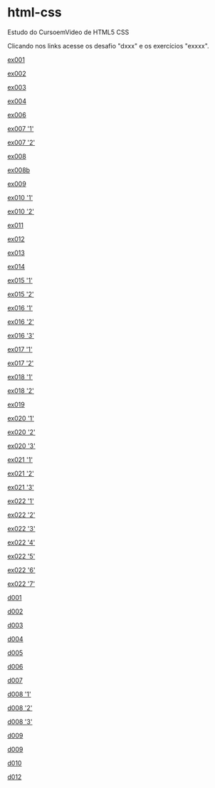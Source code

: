 # html-css
 Estudo do CursoemVideo de HTML5 CSS

Clicando nos links acesse os desafio "dxxx" e os exercícios "exxxx".

<a href="https://abraao2030.github.io/html-css/exercicios/ex001/index.html" target="_blank">ex001</a><br>

<a href="https://abraao2030.github.io/html-css/exercicios/ex002/index.html" target="_blank">ex002</a><br>

<a href="https://abraao2030.github.io/html-css/exercicios/ex003/endex.html" target="_blank">ex003</a><br>

<a href="https://abraao2030.github.io/html-css/exercicios/ex004/index.html" target="_blank">ex004</a><br>

<a href="https://abraao2030.github.io/html-css/exercicios/ex006/index.html" target="_blank">ex006</a><br>

<a href="https://abraao2030.github.io/html-css/exercicios/ex007/html4.html" target="_blank">ex007 '1'</a><br>

<a href="https://abraao2030.github.io/html-css/exercicios/ex007/html5.html" target="_blank">ex007 '2'</a><br>

<a href="https://abraao2030.github.io/html-css/exercicios/ex008/index.html" target="_blank">ex008</a><br>

<a href="https://abraao2030.github.io/html-css/exercicios/ex008b/index.html" target="_blank">ex008b</a><br>

<a href="https://abraao2030.github.io/html-css/exercicios/ex009/index.html" target="_blank">ex009</a><br>

<a href="https://abraao2030.github.io/html-css/exercicios/ex010/index.html" target="_blank">ex010 '1'</a><br>

<a href="https://abraao2030.github.io/html-css/exercicios/ex010/pag002.html" target="_blank">ex010 '2'</a><br>

<a href="https://abraao2030.github.io/html-css/exercicios/ex011/index.html" target="_blank">ex011</a><br>

<a href="https://abraao2030.github.io/html-css/exercicios/ex012/index.html" target="_blank">ex012</a><br>

<a href="https://abraao2030.github.io/html-css/exercicios/ex013/index.html" target="_blank">ex013</a><br>

<a href="https://abraao2030.github.io/html-css/exercicios/ex014/index.html" target="_blank">ex014</a><br>

<a href="https://abraao2030.github.io/html-css/exercicios/ex015/index.html" target="_blank">ex015 '1'</a><br>

<a href="https://abraao2030.github.io/html-css/exercicios/ex015/pagina02.html" target="_blank">ex015 '2'</a><br>

<a href="https://abraao2030.github.io/html-css/exercicios/ex016/cor01.html" target="_blank">ex016 '1'</a><br>

<a href="https://abraao2030.github.io/html-css/exercicios/ex016/cor02.html" target="_blank">ex016 '2'</a><br>

<a href="https://abraao2030.github.io/html-css/exercicios/ex016/cor03.html" target="_blank">ex016 '3'</a><br>

<a href="https://abraao2030.github.io/html-css/exercicios/ex017/font01.html" target="_blank">ex017 '1'</a><br>

<a href="https://abraao2030.github.io/html-css/exercicios/ex017/font02.html" target="_blank">ex017 '2'</a><br>

<a href="https://abraao2030.github.io/html-css/exercicios/ex018/fonte01.html" target="_blank">ex018 '1'</a><br>

<a href="https://abraao2030.github.io/html-css/exercicios/ex018/fonte02.html" target="_blank">ex018 '2'</a><br>

<a href="https://abraao2030.github.io/html-css/exercicios/ex019/seletor01.html" target="_blank">ex019</a><br>

<a href="https://abraao2030.github.io/html-css/exercicios/ex020/hover.html" target="_blank">ex020 '1'</a><br>

<a href="https://abraao2030.github.io/html-css/exercicios/ex020/links.html" target="_blank">ex020 '2'</a><br>

<a href="https://abraao2030.github.io/html-css/exercicios/ex020/pseudoclasse.html" target="_blank">ex020 '3'</a><br>

<a href="https://abraao2030.github.io/html-css/exercicios/ex021/caixa01.html" target="_blank">ex021 '1'</a><br>

<a href="https://abraao2030.github.io/html-css/exercicios/ex021/caixa02.html" target="_blank">ex021 '2'</a><br>

<a href="https://abraao2030.github.io/html-css/exercicios/ex021/caixa03.html" target="_blank">ex021 '3'</a><br>

<a href="https://abraao2030.github.io/html-css/exercicios/ex022/fundo001.html" target="_blank">ex022 '1'</a><br>

<a href="https://abraao2030.github.io/html-css/exercicios/ex022/fundo002.html" target="_blank">ex022 '2'</a><br>

<a href="https://abraao2030.github.io/html-css/exercicios/ex022/fundo003.html" target="_blank">ex022 '3'</a><br>

<a href="https://abraao2030.github.io/html-css/exercicios/ex022/fundo004.html" target="_blank">ex022 '4'</a><br>

<a href="https://abraao2030.github.io/html-css/exercicios/ex022/fundo005.html" target="_blank">ex022 '5'</a><br>

<a href="https://abraao2030.github.io/html-css/exercicios/ex022/fundo006.html" target="_blank">ex022 '6'</a><br>

<a href="https://abraao2030.github.io/html-css/exercicios/ex022/fundo007.html" target="_blank">ex022 '7'</a><br>




<a href="https://abraao2030.github.io/html-css/desafios/d001/index001.html">d001</a> <br>

<a href="https://abraao2030.github.io/html-css/desafios/d002/index.html">d002</a> <br>

<a href="https://abraao2030.github.io/html-css/desafios/d003/index.html">d003</a><br>

<a href="https://abraao2030.github.io/html-css/desafios/d004/index.html">d004</a> <br>

<a href="https://abraao2030.github.io/html-css/desafios/d005/index.html">d005</a> <br>

<a href="https://abraao2030.github.io/html-css/desafios/d006/index.html">d006</a><br>

<a href="https://abraao2030.github.io/html-css/desafios/d007/index.html">d007</a><br>

<a href="https://abraao2030.github.io/html-css/desafios/d008/index.html">d008 '1'</a> <br>

<a href="https://abraao2030.github.io/html-css/desafios/d008/index02.html">d008 '2'</a> <br>

<a href="https://abraao2030.github.io/html-css/desafios/d008/index03.html">d008 '3'</a> <br>

<a href="https://abraao2030.github.io/html-css/desafios/d009/index.html">d009</a> <br>

<a href="https://abraao2030.github.io/html-css/desafios/d009/index1.html">d009</a> <br>

<a href="https://abraao2030.github.io/html-css/desafios/d010/android.html">d010</a><br>

<a href="https://abraao2030.github.io/html-css/desafios/d012/index.html">d012</a><br>